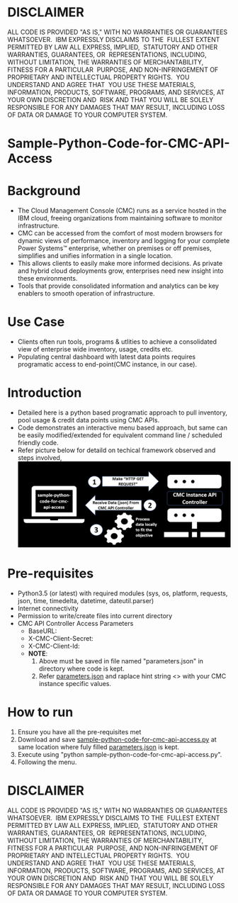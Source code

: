 #
#
# DISCLAIMER
ALL CODE IS PROVIDED "AS IS," WITH NO WARRANTIES OR GUARANTEES WHATSOEVER.  IBM EXPRESSLY DISCLAIMS TO THE  FULLEST EXTENT PERMITTED BY LAW ALL EXPRESS, IMPLIED,  STATUTORY AND OTHER WARRANTIES, GUARANTEES, OR  REPRESENTATIONS, INCLUDING, WITHOUT LIMITATION, THE WARRANTIES OF MERCHANTABILITY, FITNESS FOR A PARTICULAR  PURPOSE, AND NON-INFRINGEMENT OF PROPRIETARY AND INTELLECTUAL PROPERTY RIGHTS.  YOU UNDERSTAND AND AGREE THAT  YOU USE THESE MATERIALS, INFORMATION, PRODUCTS, SOFTWARE, PROGRAMS, AND SERVICES, AT YOUR OWN DISCRETION AND  RISK AND THAT YOU WILL BE SOLELY RESPONSIBLE FOR ANY DAMAGES THAT MAY RESULT, INCLUDING LOSS OF DATA OR DAMAGE TO YOUR COMPUTER SYSTEM.
#
#
# Sample-Python-Code-for-CMC-API-Access
#
#
# Background
- The Cloud Management Console (CMC) runs as a service hosted in the IBM cloud, freeing organizations from maintaining software to monitor infrastructure.  
- CMC can be accessed from the comfort of most modern browsers for dynamic views of performance, inventory and logging for your complete Power Systems™ enterprise, whether on premises or off premises, simplifies and unifies information in a single location.  
-  This allows clients to easily make more informed decisions. As private and hybrid cloud deployments grow, enterprises need new insight into these environments.  
-  Tools that provide consolidated information and analytics can be key enablers to smooth operation of infrastructure.  
#
#
# Use Case  
- Clients often run tools, programs & utlities to achieve a consolidated view of enterprise wide inventory, usage, credits etc.   
- Populating central dashboard with latest data points requires programatic access to end-point(CMC instance, in our case).   
#
#
# Introduction   
- Detailed here is a python based programatic approach to pull inventory, pool usage & credit data points using CMC APIs.   
- Code demonstrates an interactive menu based approach, but same can be easily modified/extended for equivalent command line / scheduled friendly code.   
- Refer picture below for detaild on techical framework observed and steps involved,   
![Alt text](https://github.com/lokeshbhatt/Sample-Python-Code-for-CMC-API-Access/blob/main/sample-python-code-for-cmc-api-access-framework.JPG "Sample Python Code for CMC API  Access Framework")
#
#
# Pre-requisites   
- Python3.5 (or latest) with required modules (sys, os, platform, requests, json, time, timedelta, datetime, dateutil.parser)   
- Internet connectivity   
- Permission to write/create files into current directory   
- CMC API Controller Access Parameters   
  -  BaseURL:   
  -  X-CMC-Client-Secret:  
  -  X-CMC-Client-Id:   
  -  **NOTE**:   
     1. Above must be saved in file named "parameters.json" in directory where code is kept.    
     2. Refer [parameters.json](https://github.com/lokeshbhatt/Sample-Python-Code-for-CMC-API-Access/blob/main/parameters.json "parameters.json") and raplace hint string <> with your CMC instance specific values.    
#   
#   
# How to run
1. Ensure you have all the pre-requisites met
2. Download and save [sample-python-code-for-cmc-api-access.py](https://github.com/lokeshbhatt/Sample-Python-Code-for-CMC-API-Access/blob/main/sample-python-code-for-cmc-api-access.py) at same location where fuly filled [parameters.json](https://github.com/lokeshbhatt/Sample-Python-Code-for-CMC-API-Access/blob/main/parameters.json "parameters.json") is kept.
3. Execute using "python sample-python-code-for-cmc-api-access.py".
4. Following the menu.  

#
#
# DISCLAIMER
ALL CODE IS PROVIDED "AS IS," WITH NO WARRANTIES OR GUARANTEES WHATSOEVER.  IBM EXPRESSLY DISCLAIMS TO THE  FULLEST EXTENT PERMITTED BY LAW ALL EXPRESS, IMPLIED,  STATUTORY AND OTHER WARRANTIES, GUARANTEES, OR  REPRESENTATIONS, INCLUDING, WITHOUT LIMITATION, THE WARRANTIES OF MERCHANTABILITY, FITNESS FOR A PARTICULAR  PURPOSE, AND NON-INFRINGEMENT OF PROPRIETARY AND INTELLECTUAL PROPERTY RIGHTS.  YOU UNDERSTAND AND AGREE THAT  YOU USE THESE MATERIALS, INFORMATION, PRODUCTS, SOFTWARE, PROGRAMS, AND SERVICES, AT YOUR OWN DISCRETION AND  RISK AND THAT YOU WILL BE SOLELY RESPONSIBLE FOR ANY DAMAGES THAT MAY RESULT, INCLUDING LOSS OF DATA OR DAMAGE TO YOUR COMPUTER SYSTEM.
#
#
